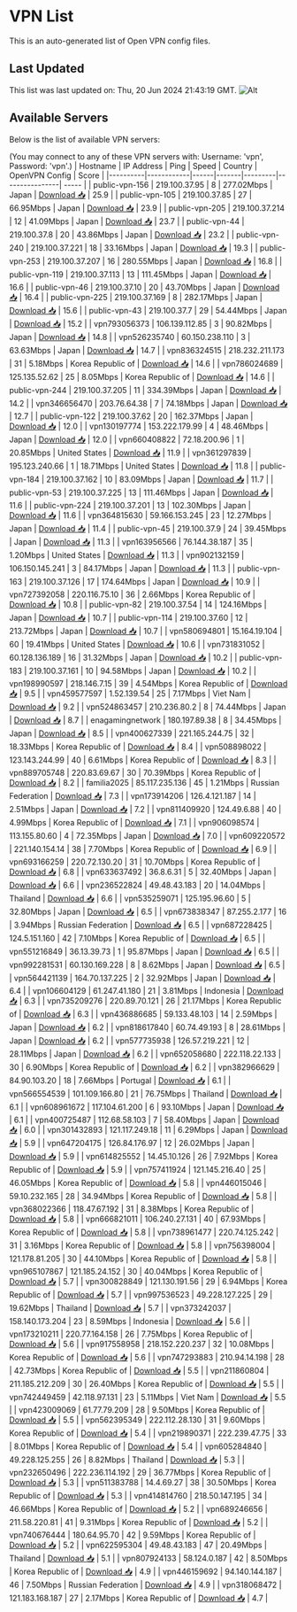 # VPN List

This is an auto-generated list of Open VPN config files.

## Last Updated

This list was last updated on: Thu, 20 Jun 2024 21:43:19 GMT.
![Alt](https://repobeats.axiom.co/api/embed/186b98318ef1479477931607c1ad7d823f12451f.svg "Repobeats analytics image")

## Available Servers

Below is the list of available VPN servers:

(You may connect to any of these VPN servers with: Username: 'vpn', Password: 'vpn'.)
| Hostname | IP Address | Ping | Speed | Country | OpenVPN Config | Score |
|----------|------------|------|-------|---------|----------------| ----- |
| public-vpn-156 | 219.100.37.95 | 8 | 277.02Mbps | Japan | [Download 📥](./configs/server_0_JP.ovpn) | 25.9 |
| public-vpn-105 | 219.100.37.85 | 27 | 66.95Mbps | Japan | [Download 📥](./configs/server_1_JP.ovpn) | 23.9 |
| public-vpn-205 | 219.100.37.214 | 12 | 41.09Mbps | Japan | [Download 📥](./configs/server_2_JP.ovpn) | 23.7 |
| public-vpn-44 | 219.100.37.8 | 20 | 43.86Mbps | Japan | [Download 📥](./configs/server_3_JP.ovpn) | 23.2 |
| public-vpn-240 | 219.100.37.221 | 18 | 33.16Mbps | Japan | [Download 📥](./configs/server_4_JP.ovpn) | 19.3 |
| public-vpn-253 | 219.100.37.207 | 16 | 280.55Mbps | Japan | [Download 📥](./configs/server_5_JP.ovpn) | 16.8 |
| public-vpn-119 | 219.100.37.113 | 13 | 111.45Mbps | Japan | [Download 📥](./configs/server_6_JP.ovpn) | 16.6 |
| public-vpn-46 | 219.100.37.10 | 20 | 43.70Mbps | Japan | [Download 📥](./configs/server_7_JP.ovpn) | 16.4 |
| public-vpn-225 | 219.100.37.169 | 8 | 282.17Mbps | Japan | [Download 📥](./configs/server_8_JP.ovpn) | 15.6 |
| public-vpn-43 | 219.100.37.7 | 29 | 54.44Mbps | Japan | [Download 📥](./configs/server_9_JP.ovpn) | 15.2 |
| vpn793056373 | 106.139.112.85 | 3 | 90.82Mbps | Japan | [Download 📥](./configs/server_10_JP.ovpn) | 14.8 |
| vpn526235740 | 60.150.238.110 | 3 | 63.63Mbps | Japan | [Download 📥](./configs/server_11_JP.ovpn) | 14.7 |
| vpn836324515 | 218.232.211.173 | 31 | 5.18Mbps | Korea Republic of | [Download 📥](./configs/server_12_KR.ovpn) | 14.6 |
| vpn786024689 | 125.135.52.62 | 25 | 8.05Mbps | Korea Republic of | [Download 📥](./configs/server_13_KR.ovpn) | 14.6 |
| public-vpn-244 | 219.100.37.205 | 11 | 334.39Mbps | Japan | [Download 📥](./configs/server_14_JP.ovpn) | 14.2 |
| vpn346656470 | 203.76.64.38 | 7 | 74.18Mbps | Japan | [Download 📥](./configs/server_15_JP.ovpn) | 12.7 |
| public-vpn-122 | 219.100.37.62 | 20 | 162.37Mbps | Japan | [Download 📥](./configs/server_16_JP.ovpn) | 12.0 |
| vpn130197774 | 153.222.179.99 | 4 | 48.46Mbps | Japan | [Download 📥](./configs/server_17_JP.ovpn) | 12.0 |
| vpn660408822 | 72.18.200.96 | 1 | 20.85Mbps | United States | [Download 📥](./configs/server_18_US.ovpn) | 11.9 |
| vpn361297839 | 195.123.240.66 | 1 | 18.71Mbps | United States | [Download 📥](./configs/server_19_US.ovpn) | 11.8 |
| public-vpn-184 | 219.100.37.162 | 10 | 83.09Mbps | Japan | [Download 📥](./configs/server_20_JP.ovpn) | 11.7 |
| public-vpn-53 | 219.100.37.225 | 13 | 111.46Mbps | Japan | [Download 📥](./configs/server_21_JP.ovpn) | 11.6 |
| public-vpn-224 | 219.100.37.201 | 13 | 102.30Mbps | Japan | [Download 📥](./configs/server_22_JP.ovpn) | 11.6 |
| vpn364815630 | 59.166.153.245 | 23 | 12.27Mbps | Japan | [Download 📥](./configs/server_23_JP.ovpn) | 11.4 |
| public-vpn-45 | 219.100.37.9 | 24 | 39.45Mbps | Japan | [Download 📥](./configs/server_24_JP.ovpn) | 11.3 |
| vpn163956566 | 76.144.38.187 | 35 | 1.20Mbps | United States | [Download 📥](./configs/server_25_US.ovpn) | 11.3 |
| vpn902132159 | 106.150.145.241 | 3 | 84.17Mbps | Japan | [Download 📥](./configs/server_26_JP.ovpn) | 11.3 |
| public-vpn-163 | 219.100.37.126 | 17 | 174.64Mbps | Japan | [Download 📥](./configs/server_27_JP.ovpn) | 10.9 |
| vpn727392058 | 220.116.75.10 | 36 | 2.66Mbps | Korea Republic of | [Download 📥](./configs/server_28_KR.ovpn) | 10.8 |
| public-vpn-82 | 219.100.37.54 | 14 | 124.16Mbps | Japan | [Download 📥](./configs/server_29_JP.ovpn) | 10.7 |
| public-vpn-114 | 219.100.37.60 | 12 | 213.72Mbps | Japan | [Download 📥](./configs/server_30_JP.ovpn) | 10.7 |
| vpn580694801 | 15.164.19.104 | 60 | 19.41Mbps | United States | [Download 📥](./configs/server_31_US.ovpn) | 10.6 |
| vpn731831052 | 60.128.136.189 | 16 | 31.32Mbps | Japan | [Download 📥](./configs/server_32_JP.ovpn) | 10.2 |
| public-vpn-183 | 219.100.37.161 | 10 | 94.58Mbps | Japan | [Download 📥](./configs/server_33_JP.ovpn) | 10.2 |
| vpn198990597 | 218.146.7.15 | 39 | 4.54Mbps | Korea Republic of | [Download 📥](./configs/server_34_KR.ovpn) | 9.5 |
| vpn459577597 | 1.52.139.54 | 25 | 7.17Mbps | Viet Nam | [Download 📥](./configs/server_35_VN.ovpn) | 9.2 |
| vpn524863457 | 210.236.80.2 | 8 | 74.44Mbps | Japan | [Download 📥](./configs/server_36_JP.ovpn) | 8.7 |
| enagamingnetwork | 180.197.89.38 | 8 | 34.45Mbps | Japan | [Download 📥](./configs/server_37_JP.ovpn) | 8.5 |
| vpn400627339 | 221.165.244.75 | 32 | 18.33Mbps | Korea Republic of | [Download 📥](./configs/server_38_KR.ovpn) | 8.4 |
| vpn508898022 | 123.143.244.99 | 40 | 6.61Mbps | Korea Republic of | [Download 📥](./configs/server_39_KR.ovpn) | 8.3 |
| vpn889705748 | 220.83.69.67 | 30 | 70.39Mbps | Korea Republic of | [Download 📥](./configs/server_40_KR.ovpn) | 8.2 |
| familia2025 | 85.117.235.136 | 45 | 1.21Mbps | Russian Federation | [Download 📥](./configs/server_41_RU.ovpn) | 7.3 |
| vpn173914206 | 126.4.121.187 | 14 | 2.51Mbps | Japan | [Download 📥](./configs/server_42_JP.ovpn) | 7.2 |
| vpn811409920 | 124.49.6.88 | 40 | 4.99Mbps | Korea Republic of | [Download 📥](./configs/server_43_KR.ovpn) | 7.1 |
| vpn906098574 | 113.155.80.60 | 4 | 72.35Mbps | Japan | [Download 📥](./configs/server_44_JP.ovpn) | 7.0 |
| vpn609220572 | 221.140.154.14 | 38 | 7.70Mbps | Korea Republic of | [Download 📥](./configs/server_45_KR.ovpn) | 6.9 |
| vpn693166259 | 220.72.130.20 | 31 | 10.70Mbps | Korea Republic of | [Download 📥](./configs/server_46_KR.ovpn) | 6.8 |
| vpn633637492 | 36.8.6.31 | 5 | 32.40Mbps | Japan | [Download 📥](./configs/server_47_JP.ovpn) | 6.6 |
| vpn236522824 | 49.48.43.183 | 20 | 14.04Mbps | Thailand | [Download 📥](./configs/server_48_TH.ovpn) | 6.6 |
| vpn535259071 | 125.195.96.60 | 5 | 32.80Mbps | Japan | [Download 📥](./configs/server_49_JP.ovpn) | 6.5 |
| vpn673838347 | 87.255.2.177 | 16 | 3.94Mbps | Russian Federation | [Download 📥](./configs/server_50_RU.ovpn) | 6.5 |
| vpn687228425 | 124.5.151.160 | 42 | 7.10Mbps | Korea Republic of | [Download 📥](./configs/server_51_KR.ovpn) | 6.5 |
| vpn551216849 | 36.13.39.73 | 1 | 95.87Mbps | Japan | [Download 📥](./configs/server_52_JP.ovpn) | 6.5 |
| vpn992281531 | 60.130.169.228 | 8 | 8.62Mbps | Japan | [Download 📥](./configs/server_53_JP.ovpn) | 6.5 |
| vpn564421139 | 164.70.137.225 | 2 | 32.92Mbps | Japan | [Download 📥](./configs/server_54_JP.ovpn) | 6.4 |
| vpn106604129 | 61.247.41.180 | 21 | 3.81Mbps | Indonesia | [Download 📥](./configs/server_55_ID.ovpn) | 6.3 |
| vpn735209276 | 220.89.70.121 | 26 | 21.17Mbps | Korea Republic of | [Download 📥](./configs/server_56_KR.ovpn) | 6.3 |
| vpn436886685 | 59.133.48.103 | 14 | 2.59Mbps | Japan | [Download 📥](./configs/server_57_JP.ovpn) | 6.2 |
| vpn818617840 | 60.74.49.193 | 8 | 28.61Mbps | Japan | [Download 📥](./configs/server_58_JP.ovpn) | 6.2 |
| vpn577735938 | 126.57.219.221 | 12 | 28.11Mbps | Japan | [Download 📥](./configs/server_59_JP.ovpn) | 6.2 |
| vpn652058680 | 222.118.22.133 | 30 | 6.90Mbps | Korea Republic of | [Download 📥](./configs/server_60_KR.ovpn) | 6.2 |
| vpn382966629 | 84.90.103.20 | 18 | 7.66Mbps | Portugal | [Download 📥](./configs/server_61_PT.ovpn) | 6.1 |
| vpn566554539 | 101.109.166.80 | 21 | 76.75Mbps | Thailand | [Download 📥](./configs/server_62_TH.ovpn) | 6.1 |
| vpn608961672 | 117.104.61.200 | 6 | 93.10Mbps | Japan | [Download 📥](./configs/server_63_JP.ovpn) | 6.1 |
| vpn400725487 | 112.68.58.103 | 7 | 58.40Mbps | Japan | [Download 📥](./configs/server_64_JP.ovpn) | 6.0 |
| vpn301432893 | 121.117.249.18 | 11 | 6.29Mbps | Japan | [Download 📥](./configs/server_65_JP.ovpn) | 5.9 |
| vpn647204175 | 126.84.176.97 | 12 | 26.02Mbps | Japan | [Download 📥](./configs/server_66_JP.ovpn) | 5.9 |
| vpn614825552 | 14.45.10.126 | 26 | 7.92Mbps | Korea Republic of | [Download 📥](./configs/server_67_KR.ovpn) | 5.9 |
| vpn757411924 | 121.145.216.40 | 25 | 46.05Mbps | Korea Republic of | [Download 📥](./configs/server_68_KR.ovpn) | 5.8 |
| vpn446015046 | 59.10.232.165 | 28 | 34.94Mbps | Korea Republic of | [Download 📥](./configs/server_69_KR.ovpn) | 5.8 |
| vpn368022366 | 118.47.67.192 | 31 | 8.38Mbps | Korea Republic of | [Download 📥](./configs/server_70_KR.ovpn) | 5.8 |
| vpn666821011 | 106.240.27.131 | 40 | 67.93Mbps | Korea Republic of | [Download 📥](./configs/server_71_KR.ovpn) | 5.8 |
| vpn738961477 | 220.74.125.242 | 31 | 3.16Mbps | Korea Republic of | [Download 📥](./configs/server_72_KR.ovpn) | 5.8 |
| vpn756398004 | 121.178.81.205 | 30 | 44.10Mbps | Korea Republic of | [Download 📥](./configs/server_73_KR.ovpn) | 5.8 |
| vpn965107867 | 121.185.24.152 | 30 | 40.04Mbps | Korea Republic of | [Download 📥](./configs/server_74_KR.ovpn) | 5.7 |
| vpn300828849 | 121.130.191.56 | 29 | 6.94Mbps | Korea Republic of | [Download 📥](./configs/server_75_KR.ovpn) | 5.7 |
| vpn997536523 | 49.228.127.225 | 29 | 19.62Mbps | Thailand | [Download 📥](./configs/server_76_TH.ovpn) | 5.7 |
| vpn373242037 | 158.140.173.204 | 23 | 8.59Mbps | Indonesia | [Download 📥](./configs/server_77_ID.ovpn) | 5.6 |
| vpn173210211 | 220.77.164.158 | 26 | 7.75Mbps | Korea Republic of | [Download 📥](./configs/server_78_KR.ovpn) | 5.6 |
| vpn917558958 | 218.152.220.237 | 32 | 10.08Mbps | Korea Republic of | [Download 📥](./configs/server_79_KR.ovpn) | 5.6 |
| vpn747293883 | 210.94.14.198 | 28 | 42.73Mbps | Korea Republic of | [Download 📥](./configs/server_80_KR.ovpn) | 5.5 |
| vpn211860804 | 211.185.212.209 | 30 | 26.40Mbps | Korea Republic of | [Download 📥](./configs/server_81_KR.ovpn) | 5.5 |
| vpn742449459 | 42.118.97.131 | 23 | 5.11Mbps | Viet Nam | [Download 📥](./configs/server_82_VN.ovpn) | 5.5 |
| vpn423009069 | 61.77.79.209 | 28 | 9.50Mbps | Korea Republic of | [Download 📥](./configs/server_83_KR.ovpn) | 5.5 |
| vpn562395349 | 222.112.28.130 | 31 | 9.60Mbps | Korea Republic of | [Download 📥](./configs/server_84_KR.ovpn) | 5.4 |
| vpn219890371 | 222.239.47.75 | 33 | 8.01Mbps | Korea Republic of | [Download 📥](./configs/server_85_KR.ovpn) | 5.4 |
| vpn605284840 | 49.228.125.255 | 26 | 8.82Mbps | Thailand | [Download 📥](./configs/server_86_TH.ovpn) | 5.3 |
| vpn232650496 | 222.236.114.192 | 29 | 36.77Mbps | Korea Republic of | [Download 📥](./configs/server_87_KR.ovpn) | 5.3 |
| vpn511383788 | 14.4.69.27 | 38 | 30.50Mbps | Korea Republic of | [Download 📥](./configs/server_88_KR.ovpn) | 5.3 |
| vpn414814760 | 218.50.147.195 | 34 | 46.66Mbps | Korea Republic of | [Download 📥](./configs/server_89_KR.ovpn) | 5.2 |
| vpn689246656 | 211.58.220.81 | 41 | 9.31Mbps | Korea Republic of | [Download 📥](./configs/server_90_KR.ovpn) | 5.2 |
| vpn740676444 | 180.64.95.70 | 42 | 9.59Mbps | Korea Republic of | [Download 📥](./configs/server_91_KR.ovpn) | 5.2 |
| vpn622595304 | 49.48.43.183 | 47 | 20.49Mbps | Thailand | [Download 📥](./configs/server_92_TH.ovpn) | 5.1 |
| vpn807924133 | 58.124.0.187 | 42 | 8.50Mbps | Korea Republic of | [Download 📥](./configs/server_93_KR.ovpn) | 4.9 |
| vpn446159692 | 94.140.144.187 | 46 | 7.50Mbps | Russian Federation | [Download 📥](./configs/server_94_RU.ovpn) | 4.9 |
| vpn318068472 | 121.183.168.187 | 27 | 2.17Mbps | Korea Republic of | [Download 📥](./configs/server_95_KR.ovpn) | 4.7 |
